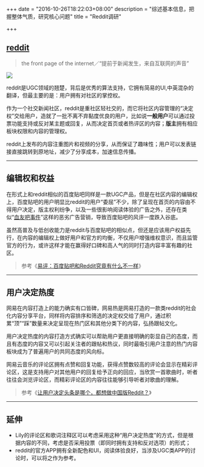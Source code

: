 +++
date = "2016-10-26T18:22:03+08:00"
description = "综述基本信息，把握整体气质，研究核心问题"
title = "Reddit调研"

+++

## [reddit](https://www.reddit.com/)

> the front page of the internet／“提前于新闻发生，来自互联网的声音”

![](http://o7o0hlenq.bkt.clouddn.com/%E5%B1%8F%E5%B9%95%E5%BF%AB%E7%85%A7%202016-10-26%20%E4%B8%8B%E5%8D%888.58.30.png)

reddit是UGC领域的翘楚，背后是优秀的算法支持，它拥有简易的UI,中英混杂的翻译，但最主要的是：用户拥有对社区的掌控权。

作为一个社交新闻社区，reddit是重社区轻社交的，而它将社区内容管理的“决定权”交给用户，造就了一批不离不弃黏度优良的用户，比如说**一般用户**可以通过投票功能支持或反对某主题或回复，从而决定首页或者热评区的内容；**版主**拥有相应板块权限和内容的管理权。

reddit上发布的内容注重图片和视频的分享，从而保证了趣味性；用户可以发表链接直接跳转到原地址，减少了分享成本，加速信息传播。

---

## 编辑权和权益

在形式上和reddit相似的百度贴吧同样是一款UGC产品，但是在社区内容的编辑权上，百度贴吧的用户明显比reddit的用户“委屈”不少，除了呈现在首页的内容由不得用户决定，版主权利纷争，以及一些很影响阅读体验的广告之外，还存在类似“[血友吧事件](http://finance.qq.com/a/20160112/061586.htm)”这样的恶劣广告营销，导致百度贴吧的风评一度跌入谷底。

虽然高普及与低创收能力是reddit与百度贴吧的相似点，但还是应该用户权益先行，在内容的编辑权上做好用户和官方的均衡，不仅用户增强维权意识，而且监管官方的行为，或许这样才能在赢得好口碑和高人气的同时打造内容丰富有趣的社区。

>  参考《[易评：百度贴吧和Reddit究竟有什么不一样](http://tech.163.com/16/0114/07/BD98E565000915BF.html)》

---

##  用户决定热度

网易在内容打造上的能力确实有口皆碑，网易热是网易打造的一款类reddit的社会化内容分享平台，同样将内容排序和筛选的决定权交给了用户，通过积累“顶”“踩”数量来决定呈现在热门区和其他分类下的内容，弘扬跟帖文化。

用户决定热度的内容打造方式确实可以帮助用户更直接明确的彰显自己的态度，而且有态度的内容又可以引起关注者的跟帖和热议，同时最吸引用户注意的热门内容板块成为了普遍用户的共同态度的风向标。

网易云音乐的评论区拥有点赞和回复功能，获得点赞数较高的评论会显示在精彩评论区，这是支持用户对其他用户的回复给予正向的回应，当欣赏一首歌曲时，听者往往会浏览评论区，而精彩评论区的内容往往能够引导听者对歌曲的理解。

> 参考《[让用户决定头条是哪个，都想做中国版Reddit？](http://www.admin5.com/article/20150609/602942.shtml)》

---

## 延伸

- Lily的评论区和歌词注释区可以考虑采用这种“用户决定热度”的方式，但是根据内容的不同，考虑是否采用投票（即同时拥有支持和反对选项）的形式；
- reddit的官方APP拥有全新配色和UI，阅读体验良好，当涉及UGC类APP的讨论时，可以将之作为参考。